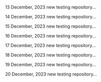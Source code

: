 13 December, 2023
new testing repository...

14 December, 2023
new testing repository...

15 December, 2023
new testing repository...

16 December, 2023
new testing repository...

17 December, 2023
new testing repository...

18 December, 2023
new testing repository...

19 December, 2023
new testing repository...

20 December, 2023
new testing repository...